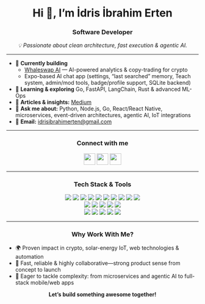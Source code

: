 <h1 align="center">Hi 👋, I’m İdris İbrahim Erten</h1>
<h3 align="center">Software Developer</h3>

<p align="center">
  <em>
    💡 Passionate about clean architecture, fast execution & agentic AI.
  </em>
</p>

---

- 🔭 **Currently building**  
  - [Whaleswap AI](https://whaleswap.ai) — AI-powered analytics & copy-trading for crypto  
  - Expo-based AI chat app (settings, “last searched” memory, Teach system, admin/mod tools, badge/profile support, SQLite backend)  
- 🌱 **Learning & exploring** Go, FastAPI, LangChain, Rust & advanced ML-Ops  
- 📝 **Articles & insights:** [Medium](https://medium.com/@idrisibrahimerten)  
- 💬 **Ask me about:** Python, Node.js, Go, React/React Native, microservices, event-driven architectures, agentic AI, IoT integrations  
- 📧 **Email:** idrisibrahimerten@gmail.com  

---

<h3 align="center">Connect with me</h3>
<p align="center">
  <a href="https://linkedin.com/in/idrisibrahimerten" target="_blank"><img src="https://img.shields.io/badge/LinkedIn-blue?logo=linkedin" height="30"/></a>
  <a href="https://medium.com/@idrisibrahimerten" target="_blank"><img src="https://img.shields.io/badge/Medium-black?logo=medium" height="30"/></a>
  <a href="https://www.youtube.com/@yazlmcininargeofisi" target="_blank"><img src="https://img.shields.io/badge/YouTube-red?logo=youtube" height="30"/></a>
</p>

---

<h3 align="center">Tech Stack & Tools</h3>
<p align="center">
  <img src="https://img.shields.io/badge/Python-3776AB?logo=python&logoColor=white&style=for-the-badge"/>
  <img src="https://img.shields.io/badge/FastAPI-009688?logo=fastapi&logoColor=white&style=for-the-badge"/>
  <img src="https://img.shields.io/badge/Go-00ADD8?logo=go&logoColor=white&style=for-the-badge"/>
  <img src="https://img.shields.io/badge/Node.js-339933?logo=node.js&logoColor=white&style=for-the-badge"/>
  <img src="https://img.shields.io/badge/TypeScript-3178C6?logo=typescript&logoColor=white&style=for-the-badge"/>
  <img src="https://img.shields.io/badge/React-20232A?logo=react&logoColor=61DAFB&style=for-the-badge"/>
  <img src="https://img.shields.io/badge/React%20Native-61DAFB?logo=react&logoColor=black&style=for-the-badge"/>
  <img src="https://img.shields.io/badge/Expo-1B1F23?logo=expo&logoColor=white&style=for-the-badge"/>
  <img src="https://img.shields.io/badge/Next.js-000000?logo=next.js&logoColor=white&style=for-the-badge"/>
  <img src="https://img.shields.io/badge/TailwindCSS-06B6D4?logo=tailwindcss&logoColor=white&style=for-the-badge"/>
  <br/>
  <img src="https://img.shields.io/badge/PostgreSQL-4169E1?logo=postgresql&logoColor=white&style=for-the-badge"/>
  <img src="https://img.shields.io/badge/MongoDB-47A248?logo=mongodb&logoColor=white&style=for-the-badge"/>
  <img src="https://img.shields.io/badge/Redis-DC382D?logo=redis&logoColor=white&style=for-the-badge"/>
  <img src="https://img.shields.io/badge/Kafka-231F20?logo=apachekafka&logoColor=white&style=for-the-badge"/>
  <img src="https://img.shields.io/badge/RabbitMQ-FF6600?logo=rabbitmq&logoColor=white&style=for-the-badge"/>
  <br/>
  <img src="https://img.shields.io/badge/Docker-2496ED?logo=docker&logoColor=white&style=for-the-badge"/>
  <img src="https://img.shields.io/badge/Kubernetes-326CE5?logo=kubernetes&logoColor=white&style=for-the-badge"/>
  <img src="https://img.shields.io/badge/AWS-232F3E?logo=amazonaws&logoColor=white&style=for-the-badge"/>
  <img src="https://img.shields.io/badge/GCP-4285F4?logo=googlecloud&logoColor=white&style=for-the-badge"/>
  <img src="https://img.shields.io/badge/Linux-FCC624?logo=linux&logoColor=black&style=for-the-badge"/>
</p>

---

<h3 align="center">Why Work With Me?</h3>

- 🌍 Proven impact in crypto, solar-energy IoT, web technologies & automation 
- 🤝 Fast, reliable & highly collaborative—strong product sense from concept to launch  
- 🚀 Eager to tackle complexity: from microservices and agentic AI to full-stack mobile/web apps  

<p align="center">
  <b>Let’s build something awesome together!</b>
</p>

